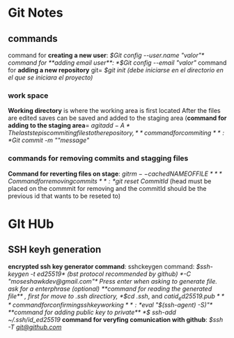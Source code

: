 # Git  Notes
## commands
command for **creating a new user**: *$Git config --user.name "valor"*
command for **adding email user**: *$Git config --email "valor"*
command for **adding a new repository** git= *$git init (debe iniciarse en el directorio en el que se iniciara el proyecto)*

### work space

**Working directory** is where the working area is first located
After the files are edited saves can be saved and added to the staging area (**command for adding to the staging area**= *$agit add -A*
The last step is commiting files to the repository, **command for commiting**: *$Git commit -m ""message"*

### commands for removing commits and stagging files
**Command for reverting files on stage**: *$git rm --cached NAMEOFFILE*
**Command for removing commits**:*$git reset CommitId* (head must be placed on the commmit for removing and the commitId should be the previous id that wants to be reseted to)



# GIt HUb

## SSH keyh generation
**encrypted ssh key generator command**:  sshckeygen command: *$ssh-keygen -t ed25519* (bst protocol recommended by github) *-C "moseshawkdev@gmail.com"*
Press enter when asking to generate file.
ask for a enterphrase (optional)
**command for reading the generated file** , first for move to .ssh directiory, *$cd .ssh*, and *$cat id_ed25519.pub*
**command for confirming ssh key working**: *$eval "$(ssh-agent) -S)"*
**command for adding public key to private** *$ ssh-add ~/.ssh/id_ed25519*
**command for veryfing comunication with github**: *$ssh -T git@github.com*